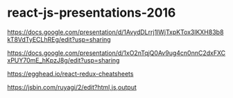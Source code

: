 # react-js-presentations-2016

https://docs.google.com/presentation/d/1AvydDLrrj1lWjTxpKTox3lKXH83b8kT8VdTyECLhREg/edit?usp=sharing

https://docs.google.com/presentation/d/1xO2nTqjQ0Av9ug4cn0nnC2dxFXCxPUY70mE_hKpzJ8g/edit?usp=sharing

https://egghead.io/react-redux-cheatsheets

https://jsbin.com/ruyagi/2/edit?html,js,output
